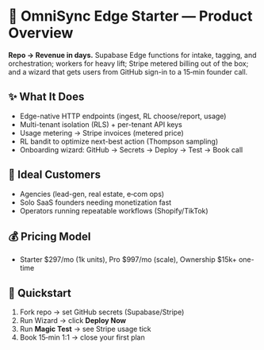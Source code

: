 # 🚀 OmniSync Edge Starter — Product Overview

**Repo → Revenue in days.** Supabase Edge functions for intake, tagging, and orchestration; workers for heavy lift; Stripe metered billing out of the box; and a wizard that gets users from GitHub sign-in to a 15‑min founder call.

## ✨ What It Does
- Edge-native HTTP endpoints (ingest, RL choose/report, usage)
- Multi-tenant isolation (RLS) + per-tenant API keys
- Usage metering → Stripe invoices (metered price)
- RL bandit to optimize next-best action (Thompson sampling)
- Onboarding wizard: GitHub → Secrets → Deploy → Test → Book call

## 🎯 Ideal Customers
- Agencies (lead-gen, real estate, e‑com ops)
- Solo SaaS founders needing monetization fast
- Operators running repeatable workflows (Shopify/TikTok)

## 💰 Pricing Model
- Starter $297/mo (1k units), Pro $997/mo (scale), Ownership $15k+ one-time

## 🛫 Quickstart
1. Fork repo → set GitHub secrets (Supabase/Stripe)
2. Run Wizard → click **Deploy Now**
3. Run **Magic Test** → see Stripe usage tick
4. Book 15‑min 1:1 → close your first plan
